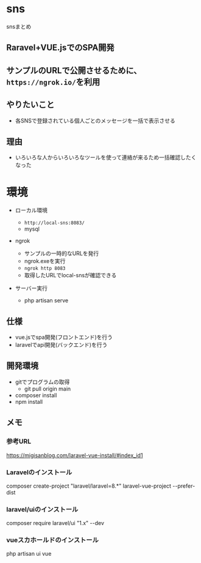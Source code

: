# sns
snsまとめ
## Raravel+VUE.jsでのSPA開発
## サンプルのURLで公開させるために、`https://ngrok.io/`を利用
## やりたいこと
- 各SNSで登録されている個人ごとのメッセージを一括で表示させる
## 理由
- いろいろな人からいろいろなツールを使って連絡が来るため一括確認したくなった

# 環境
- ローカル環境
	- `http://local-sns:8083/`
	- mysql
- ngrok
	- サンプルの一時的なURLを発行
	- ngrok.exeを実行
	- `ngrok http 8083`
	- 取得したURLでlocal-snsが確認できる

- サーバー実行
	- php artisan serve
## 仕様
- vue.jsでspa開発(フロントエンド)を行う
- laravelでapi開発(バックエンド)を行う

## 開発環境
- gitでプログラムの取得
	- git pull origin main
- composer install
- npm install


## メモ
### 参考URL
https://migisanblog.com/laravel-vue-install/#index_id1

### Laravelのインストール
composer create-project "laravel/laravel=8.*" laravel-vue-project --prefer-dist

### laravel/uiのインストール
composer require laravel/ui "1.x" --dev
### vueスカホールドのインストール
php artisan ui vue
